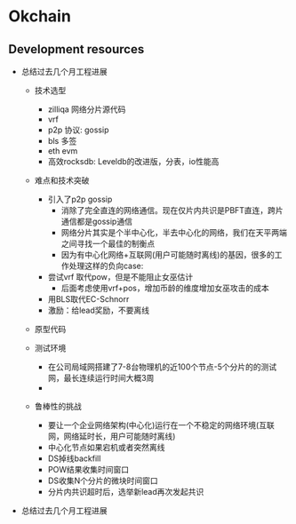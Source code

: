 # Okchain 

## Development resources
+ 总结过去几个月工程进展
    * 技术选型
        * zilliqa 网络分片源代码
        * vrf
        * p2p 协议: gossip 
        * bls 多签
        * eth evm
        * 高效rocksdb: Leveldb的改进版，分表，io性能高
    * 难点和技术突破
        * 引入了p2p gossip
            * 消除了完全直连的网络通信。现在仅片内共识是PBFT直连，跨片通信都是gossip通信
            * 网络分片其实是个半中心化，半去中心化的网络，我们在天平两端之间寻找一个最佳的制衡点
            * 因为有中心化网络+互联网(用户可能随时离线)的基因，很多的工作处理这样的负向case:
        * 尝试vrf 取代pow，但是不能阻止女巫估计
            * 后面考虑使用vrf+pos，增加币龄的维度增加女巫攻击的成本
        * 用BLS取代EC-Schnorr 
        * 激励：给lead奖励，不要离线
        
    * 原型代码
    * 测试环境
        * 在公司局域网搭建了7-8台物理机的近100个节点-5个分片的的测试网，最长连续运行时间大概3周
        * 
    * 鲁棒性的挑战
        * 要让一个企业网络架构(中心化)运行在一个不稳定的网络环境(互联网，网络延时长，用户可能随时离线)
        * 中心化节点如果宕机或者突然离线
        * DS掉线backfill
        * POW结果收集时间窗口
        * DS收集N个分片的微块时间窗口
        * 分片内共识超时后，选举新lead再次发起共识
        
+ 总结过去几个月工程进展

